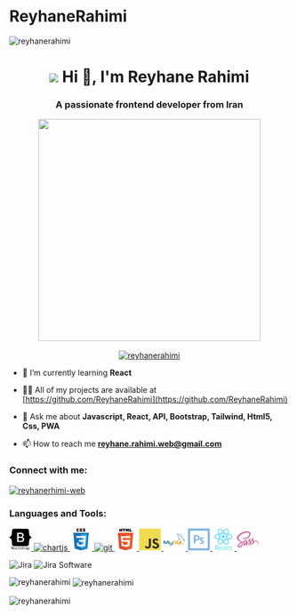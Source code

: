 # ReyhaneRahimi

<p align="left"> <img src="https://komarev.com/ghpvc/?username=reyhanerahimi&label=Profile%20views&color=0e75b6&style=flat" alt="reyhanerahimi" /> </p>

<h1 align="center"><img src="https://gifdb.com/gif/cute-quby-chan-wave-x4ez6u9oy0mm4yxx.html" width="30" /> Hi 👋, I'm Reyhane Rahimi</h1>
<h3 align="center">A passionate frontend developer from Iran</h3>


<p align="center"><img width="400px" height="400px" src="https://camo.githubusercontent.com/691cdc5f9c4dc0e88650b97d480af9237d9422963bd1184f95e00087d3aa8bbd/68747470733a2f2f692e696d6775722e636f6d2f72486c456444712e676966"/></p>

<p align="center"> <a href="https://github.com/ryo-ma/github-profile-trophy"><img src="https://github-profile-trophy.vercel.app/?username=reyhanerahimi" alt="reyhanerahimi" /></a> </p>

- 🌱 I’m currently learning **React**

- 👨‍💻 All of my projects are available at [https://github.com/ReyhaneRahimi](https://github.com/ReyhaneRahimi)

- 💬 Ask me about **Javascript, React, API, Bootstrap, Tailwind, Html5, Css, PWA**

- 📫 How to reach me **reyhane.rahimi.web@gmail.com**

<h3 align="left">Connect with me:</h3>
<p align="left">
<a href="https://linkedin.com/in/reyhanerhimi-web" target="blank"><img align="center" src="https://raw.githubusercontent.com/rahuldkjain/github-profile-readme-generator/master/src/images/icons/Social/linked-in-alt.svg" alt="reyhanerhimi-web" height="30" width="40" /></a>
</p>

<h3 align="left">Languages and Tools:</h3>
<p align="left"> <a href="https://getbootstrap.com" target="_blank" rel="noreferrer"> <img src="https://raw.githubusercontent.com/devicons/devicon/master/icons/bootstrap/bootstrap-plain-wordmark.svg" alt="bootstrap" width="40" height="40"/> </a> <a href="https://www.chartjs.org" target="_blank" rel="noreferrer"> <img src="https://www.chartjs.org/media/logo-title.svg" alt="chartjs" width="40" height="40"/> </a> <a href="https://www.w3schools.com/css/" target="_blank" rel="noreferrer"> <img src="https://raw.githubusercontent.com/devicons/devicon/master/icons/css3/css3-original-wordmark.svg" alt="css3" width="40" height="40"/> </a> <a href="https://git-scm.com/" target="_blank" rel="noreferrer"> <img src="https://www.vectorlogo.zone/logos/git-scm/git-scm-icon.svg" alt="git" width="40" height="40"/> </a> <a href="https://www.w3.org/html/" target="_blank" rel="noreferrer"> <img src="https://raw.githubusercontent.com/devicons/devicon/master/icons/html5/html5-original-wordmark.svg" alt="html5" width="40" height="40"/> </a> <a href="https://developer.mozilla.org/en-US/docs/Web/JavaScript" target="_blank" rel="noreferrer"> <img src="https://raw.githubusercontent.com/devicons/devicon/master/icons/javascript/javascript-original.svg" alt="javascript" width="40" height="40"/> </a> <a href="https://www.mysql.com/" target="_blank" rel="noreferrer"> <img src="https://raw.githubusercontent.com/devicons/devicon/master/icons/mysql/mysql-original-wordmark.svg" alt="mysql" width="40" height="40"/> </a> <a href="https://www.photoshop.com/en" target="_blank" rel="noreferrer"> <img src="https://raw.githubusercontent.com/devicons/devicon/master/icons/photoshop/photoshop-line.svg" alt="photoshop" width="40" height="40"/> </a> <a href="https://reactjs.org/" target="_blank" rel="noreferrer"> <img src="https://raw.githubusercontent.com/devicons/devicon/master/icons/react/react-original-wordmark.svg" alt="react" width="40" height="40"/> </a> <a href="https://sass-lang.com" target="_blank" rel="noreferrer"> <img src="https://raw.githubusercontent.com/devicons/devicon/master/icons/sass/sass-original.svg" alt="sass" width="40" height="40"/> </a> </p>

 ![Jira](https://img.shields.io/static/v1?style=for-the-badge&message=Jira&color=0052CC&logo=Jira&logoColor=FFFFFF&label=)
 ![Jira Software](https://img.shields.io/static/v1?style=for-the-badge&message=Jira+Software&color=0052CC&logo=Jira+Software&logoColor=FFFFFF&label=)

<p><img align="left" src="https://github-readme-stats.vercel.app/api/top-langs?username=reyhanerahimi&show_icons=true&locale=en&layout=compact" alt="reyhanerahimi" /></p>

<p>&nbsp;<img align="center" src="https://github-readme-stats.vercel.app/api?username=reyhanerahimi&show_icons=true&locale=en" alt="reyhanerahimi" /></p>

<p><img align="center" src="https://github-readme-streak-stats.herokuapp.com/?user=reyhanerahimi&" alt="reyhanerahimi" /></p>
